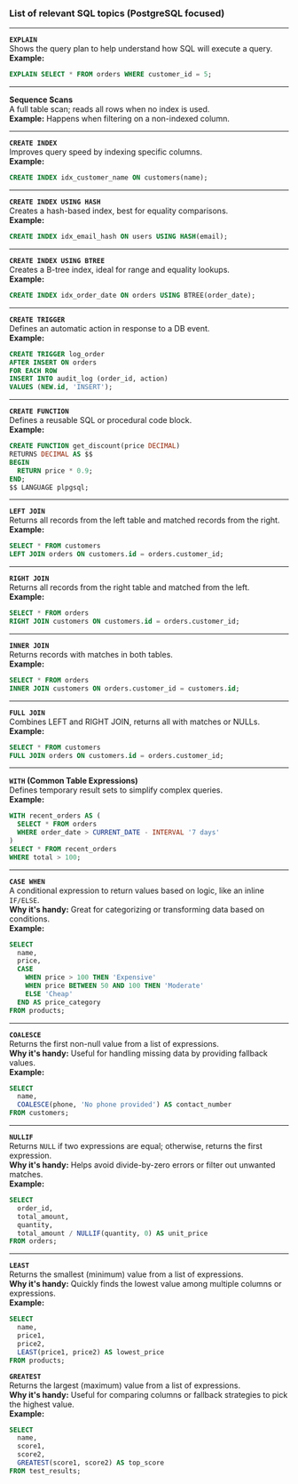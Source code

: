 
### List of relevant SQL topics (PostgreSQL focused)

---

**`EXPLAIN`**  
Shows the query plan to help understand how SQL will execute a query.  
**Example:**  
```sql
EXPLAIN SELECT * FROM orders WHERE customer_id = 5;
```

---

**Sequence Scans**  
A full table scan; reads all rows when no index is used.  
**Example:** Happens when filtering on a non-indexed column.

---

**`CREATE INDEX`**  
Improves query speed by indexing specific columns.  
**Example:**  
```sql
CREATE INDEX idx_customer_name ON customers(name);
```

---

**`CREATE INDEX USING HASH`**  
Creates a hash-based index, best for equality comparisons.  
**Example:**  
```sql
CREATE INDEX idx_email_hash ON users USING HASH(email);
```

---

**`CREATE INDEX USING BTREE`**  
Creates a B-tree index, ideal for range and equality lookups.  
**Example:**  
```sql
CREATE INDEX idx_order_date ON orders USING BTREE(order_date);
```

---

**`CREATE TRIGGER`**  
Defines an automatic action in response to a DB event.  
**Example:**  
```sql
CREATE TRIGGER log_order
AFTER INSERT ON orders
FOR EACH ROW
INSERT INTO audit_log (order_id, action)
VALUES (NEW.id, 'INSERT');
```

---

**`CREATE FUNCTION`**  
Defines a reusable SQL or procedural code block.  
**Example:**  
```sql
CREATE FUNCTION get_discount(price DECIMAL)
RETURNS DECIMAL AS $$
BEGIN
  RETURN price * 0.9;
END;
$$ LANGUAGE plpgsql;
```

---

**`LEFT JOIN`**  
Returns all records from the left table and matched records from the right.  
**Example:**  
```sql
SELECT * FROM customers
LEFT JOIN orders ON customers.id = orders.customer_id;
```

---

**`RIGHT JOIN`**  
Returns all records from the right table and matched from the left.  
**Example:**  
```sql
SELECT * FROM orders
RIGHT JOIN customers ON customers.id = orders.customer_id;
```

---

**`INNER JOIN`**  
Returns records with matches in both tables.  
**Example:**  
```sql
SELECT * FROM orders
INNER JOIN customers ON orders.customer_id = customers.id;
```

---

**`FULL JOIN`**  
Combines LEFT and RIGHT JOIN, returns all with matches or NULLs.  
**Example:**  
```sql
SELECT * FROM customers
FULL JOIN orders ON customers.id = orders.customer_id;
```

---

**`WITH` (Common Table Expressions)**  
Defines temporary result sets to simplify complex queries.  
**Example:**  
```sql
WITH recent_orders AS (
  SELECT * FROM orders
  WHERE order_date > CURRENT_DATE - INTERVAL '7 days'
)
SELECT * FROM recent_orders
WHERE total > 100;
```
---

**`CASE WHEN`**  
A conditional expression to return values based on logic, like an inline `IF/ELSE`.  
**Why it's handy:** Great for categorizing or transforming data based on conditions.  
**Example:**  
```sql
SELECT 
  name,
  price,
  CASE 
    WHEN price > 100 THEN 'Expensive'
    WHEN price BETWEEN 50 AND 100 THEN 'Moderate'
    ELSE 'Cheap'
  END AS price_category
FROM products;
```
---

**`COALESCE`**  
Returns the first non-null value from a list of expressions.  
**Why it's handy:** Useful for handling missing data by providing fallback values.  
**Example:**  
```sql
SELECT 
  name,
  COALESCE(phone, 'No phone provided') AS contact_number
FROM customers;
```
---

**`NULLIF`**  
Returns `NULL` if two expressions are equal; otherwise, returns the first expression.  
**Why it's handy:** Helps avoid divide-by-zero errors or filter out unwanted matches.  
**Example:**  
```sql
SELECT 
  order_id,
  total_amount,
  quantity,
  total_amount / NULLIF(quantity, 0) AS unit_price
FROM orders;
```
---

**`LEAST`**  
Returns the smallest (minimum) value from a list of expressions.  
**Why it's handy:** Quickly finds the lowest value among multiple columns or expressions.  
**Example:**  
```sql
SELECT 
  name,
  price1,
  price2,
  LEAST(price1, price2) AS lowest_price
FROM products;
```

**`GREATEST`**  
Returns the largest (maximum) value from a list of expressions.  
**Why it's handy:** Useful for comparing columns or fallback strategies to pick the highest value.  
**Example:**  
```sql
SELECT 
  name,
  score1,
  score2,
  GREATEST(score1, score2) AS top_score
FROM test_results;
```
